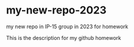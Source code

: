 # my-new-repo-2023
my new repo in IP-15 group in 2023 for homework

This is the description for my github homework
